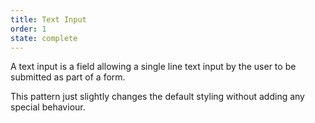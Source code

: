 ```yaml
---
title: Text Input
order: 1
state: complete
---
```

A text input is a field allowing a single line text input by the user to be submitted as part of a form.

This pattern just slightly changes the default styling without adding any special behaviour.
